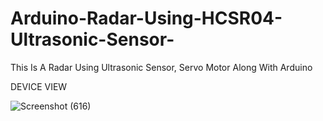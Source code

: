 # Arduino-Radar-Using-HCSR04-Ultrasonic-Sensor-
This Is A Radar Using Ultrasonic Sensor, Servo Motor Along With Arduino 

DEVICE VIEW

![Screenshot (616)](https://user-images.githubusercontent.com/25906435/120464349-72a9dc00-c3ba-11eb-8ab6-94c5b641f64b.png)
